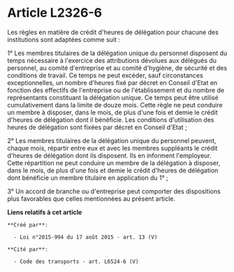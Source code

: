 # Article L2326-6

Les règles en matière de crédit d'heures de délégation pour chacune des institutions sont adaptées comme suit : 

1° Les membres titulaires de la délégation unique du personnel disposent du temps nécessaire à l'exercice des attributions
dévolues aux délégués du personnel, au comité d'entreprise et au comité d'hygiène, de sécurité et des conditions de travail.
Ce temps ne peut excéder, sauf circonstances exceptionnelles, un nombre d'heures fixé par décret en Conseil d'Etat en
fonction des effectifs de l'entreprise ou de l'établissement et du nombre de représentants constituant la délégation unique.
Ce temps peut être utilisé cumulativement dans la limite de douze mois. Cette règle ne peut conduire un membre à disposer,
dans le mois, de plus d'une fois et demie le crédit d'heures de délégation dont il bénéficie. Les conditions d'utilisation
des heures de délégation sont fixées par décret en Conseil d'Etat ; 

2° Les membres titulaires de la délégation unique du personnel peuvent, chaque mois, répartir entre eux et avec les membres
suppléants le crédit d'heures de délégation dont ils disposent. Ils en informent l'employeur. Cette répartition ne peut
conduire un membre de la délégation à disposer, dans le mois, de plus d'une fois et demie le crédit d'heures de délégation
dont bénéficie un membre titulaire en application du 1° ; 

3° Un accord de branche ou d'entreprise peut comporter des dispositions plus favorables que celles mentionnées au présent
article.

**Liens relatifs à cet article**

	**Créé par**:

	  - Loi n°2015-994 du 17 août 2015 - art. 13 (V)

	**Cité par**:

	  - Code des transports - art. L6524-6 (V)
